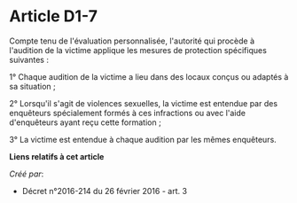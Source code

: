# Article D1-7

Compte tenu de l'évaluation personnalisée, l'autorité qui procède à l'audition de la victime applique les mesures de
protection spécifiques suivantes : 

1° Chaque audition de la victime a lieu dans des locaux conçus ou adaptés à sa situation ; 

2° Lorsqu'il s'agit de violences sexuelles, la victime est entendue par des enquêteurs spécialement formés à ces infractions
ou avec l'aide d'enquêteurs ayant reçu cette formation ; 

3° La victime est entendue à chaque audition par les mêmes enquêteurs.

**Liens relatifs à cet article**

_Créé par_:

  - Décret n°2016-214 du 26 février 2016 - art. 3
